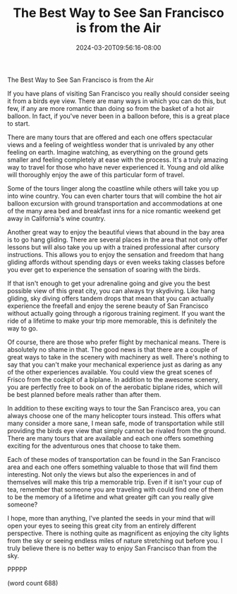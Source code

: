﻿---
title: "The Best Way to See San Francisco is from the Air"
date: 2024-03-20T09:56:16-08:00
description: "SanFransisco Tips for Web Success"
featured_image: "/images/SanFransisco.jpg"
tags: ["SanFransisco"]
---
The Best Way to See San Francisco is from the Air

If you have plans of visiting San Francisco you really should consider seeing it from a birds eye view. There are many ways in which you can do this, but few, if any are more romantic than doing so from the basket of a hot air balloon. In fact, if you've never been in a balloon before, this is a great place to start. 

There are many tours that are offered and each one offers spectacular views and a feeling of weightless wonder that is unrivaled by any other feeling on earth. Imagine watching, as everything on the ground gets smaller and feeling completely at ease with the process. It's a truly amazing way to travel for those who have never experienced it. Young and old alike will thoroughly enjoy the awe of this particular form of travel. 

Some of the tours linger along the coastline while others will take you up into wine country. You can even charter tours that will combine the hot air balloon excursion with ground transportation and accommodations at one of the many area bed and breakfast inns for a nice romantic weekend get away in California's wine country. 

Another great way to enjoy the beautiful views that abound in the bay area is to go hang gliding. There are several places in the area that not only offer lessons but will also take you up with a trained professional after cursory instructions. This allows you to enjoy the sensation and freedom that hang gliding affords without spending days or even weeks taking classes before you ever get to experience the sensation of soaring with the birds.

If that isn't enough to get your adrenaline going and give you the best possible view of this great city, you can always try skydiving. Like hang gliding, sky diving offers tandem drops that mean that you can actually experience the freefall and enjoy the serene beauty of San Francisco without actually going through a rigorous training regiment. If you want the ride of a lifetime to make your trip more memorable, this is definitely the way to go. 

Of course, there are those who prefer flight by mechanical means. There is absolutely no shame in that. The good news is that there are a couple of great ways to take in the scenery with machinery as well. There's nothing to say that you can't make your mechanical experience just as daring as any of the other experiences available. You could view the great scenes of Frisco from the cockpit of a biplane. In addition to the awesome scenery, you are perfectly free to book on of the aerobatic biplane rides, which will be best planned before meals rather than after them. 

In addition to these exciting ways to tour the San Francisco area, you can always choose one of the many helicopter tours instead. This offers what many consider a more sane, I mean safe, mode of transportation while still providing the birds eye view that simply cannot be rivaled from the ground. There are many tours that are available and each one offers something exciting for the adventurous ones that choose to take them.

Each of these modes of transportation can be found in the San Francisco area and each one offers something valuable to those that will find them interesting. Not only the views but also the experiences in and of themselves will make this trip a memorable trip. Even if it isn't your cup of tea, remember that someone you are traveling with could find one of them to be the memory of a lifetime and what greater gift can you really give someone?

I hope, more than anything, I've planted the seeds in your mind that will open your eyes to seeing this great city from an entirely different perspective. There is nothing quite as magnificent as enjoying the city lights from the sky or seeing endless miles of nature stretching out before you. I truly believe there is no better way to enjoy San Francisco than from the sky. 

PPPPP

(word count 688)

